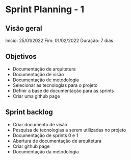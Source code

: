 # Sprint Planning - 1

## Visão geral

Inicio: 25/01/2022
Fim: 01/02/2022
Duração: 7 dias

## Objetivos

* Documentação de arquitetura
* Documentação de visão
* Documentação de metodologia
* Selecionar as tecnologias para o projeto
* Definir a base de documentação para as sprints
* Criar uma github page

## Sprint backlog

* Criar documento de visão
* Pesquisa de tecnologias a serem utilizadas no projeto
* Documentação de sprints 0 e 1
* Abertura de documentação de arquitetura
* Criar github page
* Documentação da metodologia